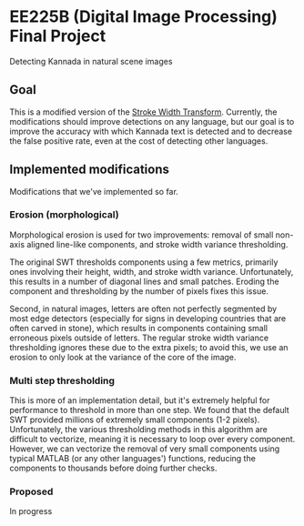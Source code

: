# EE225B (Digital Image Processing) Final Project

Detecting Kannada in natural scene images

## Goal

This is a modified version of the [Stroke Width Transform][1]. Currently, the
modifications should improve detections on any language, but our goal is to
improve the accuracy with which Kannada text is detected and to decrease the
false positive rate, even at the cost of detecting other languages.

## Implemented modifications

Modifications that we've implemented so far.

### Erosion (morphological)

Morphological erosion is used for two improvements: removal of small non-axis
aligned line-like components, and stroke width variance thresholding.

The original SWT thresholds components using a few metrics, primarily ones
involving their height, width, and stroke width variance. Unfortunately, this
results in a number of diagonal lines and small patches. Eroding the component
and thresholding by the number of pixels fixes this issue.

Second, in natural images, letters are often not perfectly segmented by most
edge detectors (especially for signs in developing countries that are often
carved in stone), which results in components containing small erroneous pixels
outside of letters. The regular stroke width variance thresholding ignores
these due to the extra pixels; to avoid this, we use an erosion to only look at
the variance of the core of the image.

### Multi step thresholding

This is more of an implementation detail, but it's extremely helpful for
performance to threshold in more than one step. We found that the default SWT
provided millions of extremely small components (1-2 pixels).  Unfortunately,
the various thresholding methods in this algorithm are difficult to vectorize,
meaning it is necessary to loop over every component. However, we can vectorize
the removal of very small components using typical MATLAB (or any other
languages') functions, reducing the components to thousands before doing
further checks.

### Proposed

In progress


[1]: http://research.microsoft.com/pubs/149305/1509.pdf
